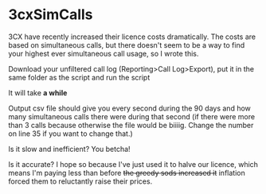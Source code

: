 # 3cxSimCalls
3CX have recently increased their licence costs dramatically. The costs are based on simultaneous calls, but there doesn't seem to be a way to find your highest ever simultaneous call usage, so I wrote this.

Download your unfiltered call log (Reporting>Call Log>Export), put it in the same folder as the script and run the script

It will take **a while**

Output csv file should give you every second during the 90 days and how many simultaneous calls there were during that second (if there were more than 3 calls because otherwise the file would be biiiig. Change the number on line 35 if you want to change that.)

Is it slow and inefficient? You betcha!

Is it accurate? I hope so because I've just used it to halve our licence, which means I'm paying less than before ~~the greedy sods increased it~~ inflation forced them to reluctantly raise their prices.
